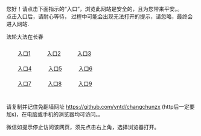 您好！请点击下面指示的“入口”，浏览此网站是安全的，且为您带来平安。。 <br/>
点击入口后，请耐心等待， 过程中可能会出现无法打开的提示，请忽略，最终会进入网站. </br>

法轮大法在长春<br/>
<div style="padding:10px"><a style="margin:20px" target="_blank" href="https://d29jrg0nd39l1o.cloudfront.net/2Qpsp?nntntw" id="ccLink1" rel="nofollow">入口1</a> <a target="_blank" style="margin:20px" href="https://dqkuixhkz50dz.cloudfront.net/2Qpsp?zjfutpk" id="ccLink2" rel="nofollow">入口2</a> <a style="margin:20px" target="_blank" href="https://d38c71nrggvz4d.cloudfront.net/2Qpsp?aszby" id="ccLink3" rel="nofollow">入口3</a></div>

<div style="padding:10px" ><a style="margin:20px" target="_blank" href="https://d29jrg0nd39l1o.cloudfront.net/2Qpsp?nntntw" id="ccLink4" rel="nofollow">入口4</a> <a style="margin:20px" href="https://dqkuixhkz50dz.cloudfront.net/2Qpsp?zjfutpk" target="_blank" id="ccLink5" rel="nofollow">入口5</a> <a style="margin:20px" href="https://d38c71nrggvz4d.cloudfront.net/2Qpsp?aszby" target="_blank" id="ccLink6" rel="nofollow">入口6</a></div>

<div style="padding:10px"><a style="margin:20px" target="_blank" href="https://d29jrg0nd39l1o.cloudfront.net/2Qpsp?nntntw" id="ccLink7" rel="nofollow">入口7</a> <a style="margin:20px" href="https://dqkuixhkz50dz.cloudfront.net/2Qpsp?zjfutpk" target="_blank" id="ccLink8" rel="nofollow">入口8</a> <a style="margin:20px" target="_blank" href="https://d38c71nrggvz4d.cloudfront.net/2Qpsp?aszby" id="ccLink9" rel="nofollow">入口9</a></div>

<br/>



请复制并记住免翻墙网址 https://github.com/yntd/changchunzx (http后一定要加s)，在电脑或手机的浏览器均可访问。。<br/>

微信如提示停止访问该网页，须先点击右上角，选择浏览器打开。
